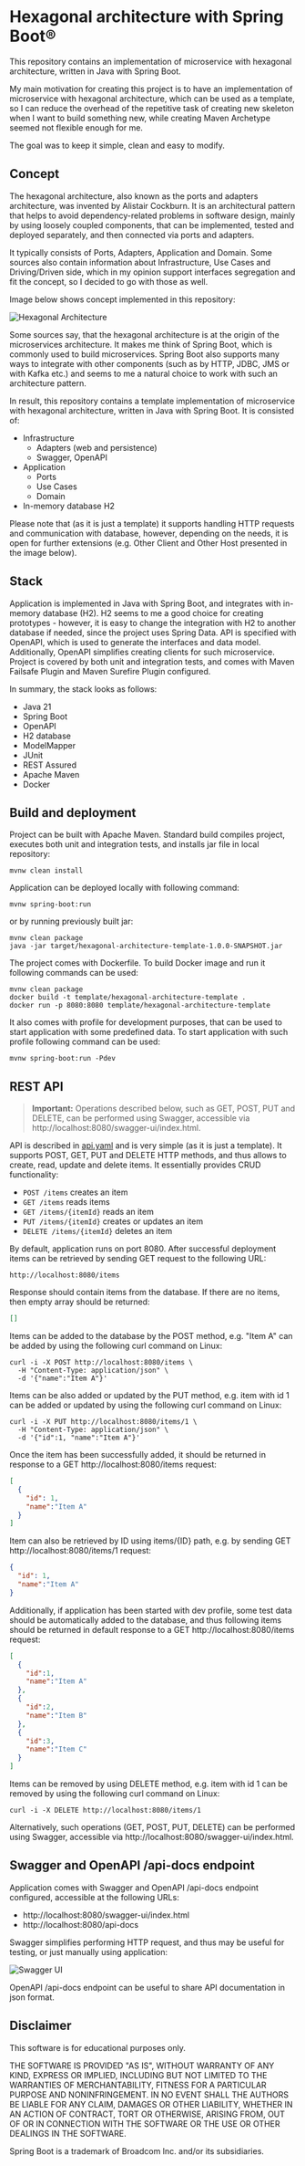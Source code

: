 # Hexagonal architecture with Spring Boot®

This repository contains an implementation of microservice with hexagonal architecture,
written in Java with Spring Boot.

My main motivation for creating this project is to have an implementation of microservice
with hexagonal architecture, which can be used as a template, so I can reduce the overhead of the
repetitive task of creating new skeleton when I want to build something new,
while creating Maven Archetype seemed not flexible enough for me.

The goal was to keep it simple, clean and easy to modify.

## Concept

The hexagonal architecture, also known as the ports and adapters architecture, was invented by Alistair Cockburn.
It is an architectural pattern that helps to avoid dependency-related problems in software design,
mainly by using loosely coupled components, that can be implemented, tested and deployed separately,
and then connected via ports and adapters.

It typically consists of Ports, Adapters, Application and Domain. Some sources also contain
information about Infrastructure, Use Cases and Driving/Driven side, which in my opinion
support interfaces segregation and fit the concept, so I decided to go with those as well.

Image below shows concept implemented in this repository:

![Hexagonal Architecture](documentation/hexagonal-architecture.png)

Some sources say, that the hexagonal architecture is at the origin of the microservices architecture.
It makes me think of Spring Boot, which is commonly used to build microservices.
Spring Boot also supports many ways to integrate with other components (such as by HTTP, JDBC, JMS or with Kafka etc.)
and seems to me a natural choice to work with such an architecture pattern.

In result, this repository contains a template implementation of microservice with hexagonal architecture,
written in Java with Spring Boot. It is consisted of:
* Infrastructure
  * Adapters (web and persistence)
  * Swagger, OpenAPI
* Application
  * Ports
  * Use Cases
  * Domain
* In-memory database H2

Please note that (as it is just a template) it supports handling HTTP requests and communication with database, however, depending on the needs,
it is open for further extensions (e.g. Other Client and Other Host presented in the image below).

## Stack

Application is implemented in Java with Spring Boot, and integrates with in-memory database (H2).
H2 seems to me a good choice for creating prototypes - however, it is easy to change the integration
with H2 to another database if needed, since the project uses Spring Data.
API is specified with OpenAPI, which is used to generate the interfaces and data model.
Additionally, OpenAPI simplifies creating clients for such microservice.
Project is covered by both unit and integration tests, and comes with Maven Failsafe Plugin
and Maven Surefire Plugin configured.

In summary, the stack looks as follows:
* Java 21
* Spring Boot
* OpenAPI
* H2 database
* ModelMapper
* JUnit
* REST Assured
* Apache Maven
* Docker

## Build and deployment

Project can be built with Apache Maven. Standard build compiles project, executes both unit and integration tests,
and installs jar file in local repository:
```shell
mvnw clean install
```

Application can be deployed locally with following command:
```shell
mvnw spring-boot:run
```

or by running previously built jar:
```shell
mvnw clean package
java -jar target/hexagonal-architecture-template-1.0.0-SNAPSHOT.jar
```

The project comes with Dockerfile. To build Docker image and run it following commands can be used:
```shell
mvnw clean package
docker build -t template/hexagonal-architecture-template .
docker run -p 8080:8080 template/hexagonal-architecture-template
```

It also comes with profile for development purposes, that can be used to start application with some predefined data.
To start application with such profile following command can be used:
```shell
mvnw spring-boot:run -Pdev
```

## REST API

> **Important:** Operations described below, such as GET, POST, PUT and DELETE, can be performed using Swagger, accessible via http://localhost:8080/swagger-ui/index.html.

API is described in [api.yaml](src/main/resources/api.yaml) and is very simple (as it is just a template). It supports POST, GET, PUT and DELETE HTTP methods,
and thus allows to create, read, update and delete items. It essentially provides CRUD functionality:
* ```POST /items``` creates an item
* ```GET /items``` reads items 
* ```GET /items/{itemId}``` reads an item 
* ```PUT /items/{itemId}``` creates or updates an item
* ```DELETE /items/{itemId}``` deletes an item

By default, application runs on port 8080.
After successful deployment items can be retrieved by sending GET request to the following URL:
```console
http://localhost:8080/items
```

Response should contain items from the database. If there are no items, then empty array should be returned:
```json
[]
```

Items can be added to the database by the POST method, e.g. "Item A" can be added by using the following curl command on Linux:
```console
curl -i -X POST http://localhost:8080/items \
  -H "Content-Type: application/json" \
  -d '{"name":"Item A"}'
```

Items can be also added or updated by the PUT method, e.g. item with id 1 can be added or updated by using the following curl command on Linux:
```console
curl -i -X PUT http://localhost:8080/items/1 \
  -H "Content-Type: application/json" \
  -d '{"id":1, "name":"Item A"}'
```

Once the item has been successfully added, it should be returned in response to a GET http://localhost:8080/items request:
```json
[
  {
    "id": 1,
    "name":"Item A"
  }
]
```  

Item can also be retrieved by ID using items/{ID} path, e.g. by sending GET http://localhost:8080/items/1 request:
```json
{
  "id": 1,
  "name":"Item A"
}
```

Additionally, if application has been started with dev profile,
some test data should be automatically added to the database, and thus following items
should be returned in default response to a GET http://localhost:8080/items request:
```json
[
  {
    "id":1,
    "name":"Item A"
  },
  {
    "id":2,
    "name":"Item B"
  },
  {
    "id":3,
    "name":"Item C"
  }
]

```

Items can be removed by using DELETE method, e.g. item with id 1 can be removed by using the following curl command on Linux:
```console
curl -i -X DELETE http://localhost:8080/items/1
```

Alternatively, such operations (GET, POST, PUT, DELETE) can be performed using Swagger, accessible via http://localhost:8080/swagger-ui/index.html.

## Swagger and OpenAPI /api-docs endpoint

Application comes with Swagger and OpenAPI /api-docs endpoint configured, accessible at the following URLs:
* http://localhost:8080/swagger-ui/index.html
* http://localhost:8080/api-docs

Swagger simplifies performing HTTP request, and thus may be useful for testing, or just manually using application:

![Swagger UI](documentation/swagger.png)

OpenAPI /api-docs endpoint can be useful to share API documentation in json format.

## Disclaimer

This software is for educational purposes only.

THE SOFTWARE IS PROVIDED "AS IS", WITHOUT WARRANTY OF ANY KIND,
EXPRESS OR IMPLIED, INCLUDING BUT NOT LIMITED TO THE WARRANTIES OF
MERCHANTABILITY, FITNESS FOR A PARTICULAR PURPOSE AND NONINFRINGEMENT.
IN NO EVENT SHALL THE AUTHORS BE LIABLE FOR ANY CLAIM, DAMAGES OR
OTHER LIABILITY, WHETHER IN AN ACTION OF CONTRACT, TORT OR OTHERWISE,
ARISING FROM, OUT OF OR IN CONNECTION WITH THE SOFTWARE OR THE USE OR
OTHER DEALINGS IN THE SOFTWARE.

Spring Boot is a trademark of Broadcom Inc. and/or its subsidiaries.